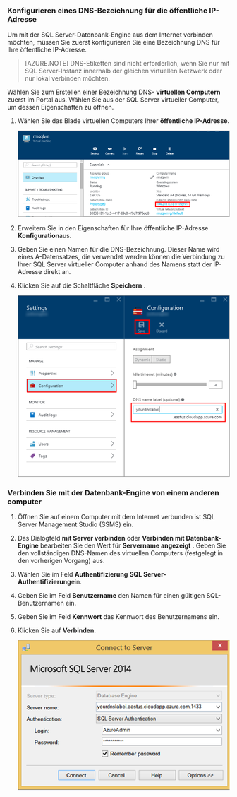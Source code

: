 ### <a name="configure-a-dns-label-for-the-public-ip-address"></a>Konfigurieren eines DNS-Bezeichnung für die öffentliche IP-Adresse

Um mit der SQL Server-Datenbank-Engine aus dem Internet verbinden möchten, müssen Sie zuerst konfigurieren Sie eine Bezeichnung DNS für Ihre öffentliche IP-Adresse.

> [AZURE.NOTE] DNS-Etiketten sind nicht erforderlich, wenn Sie nur mit SQL Server-Instanz innerhalb der gleichen virtuellen Netzwerk oder nur lokal verbinden möchten.

Wählen Sie zum Erstellen einer Bezeichnung DNS- **virtuellen Computern** zuerst im Portal aus. Wählen Sie aus der SQL Server virtueller Computer, um dessen Eigenschaften zu öffnen.

1. Wählen Sie das Blade virtuellen Computers Ihrer **öffentliche IP-Adresse.**

    ![öffentliche IP-Adresse](./media/virtual-machines-sql-server-connection-steps/rm-public-ip-address.png)

2. Erweitern Sie in den Eigenschaften für Ihre öffentliche IP-Adresse **Konfiguration**aus.

3. Geben Sie einen Namen für die DNS-Bezeichnung. Dieser Name wird eines A-Datensatzes, die verwendet werden können die Verbindung zu Ihrer SQL Server virtueller Computer anhand des Namens statt der IP-Adresse direkt an.

4. Klicken Sie auf die Schaltfläche **Speichern** .

    ![DNS-Bezeichnung](./media/virtual-machines-sql-server-connection-steps/rm-dns-label.png)

### <a name="connect-to-the-database-engine-from-another-computer"></a>Verbinden Sie mit der Datenbank-Engine von einem anderen computer

1. Öffnen Sie auf einem Computer mit dem Internet verbunden ist SQL Server Management Studio (SSMS) ein.

2. Das Dialogfeld **mit Server verbinden** oder **Verbinden mit Datenbank-Engine** bearbeiten Sie den Wert für **Servername angezeigt** . Geben Sie den vollständigen DNS-Namen des virtuellen Computers (festgelegt in den vorherigen Vorgang) aus.

3. Wählen Sie im Feld **Authentifizierung** **SQL Server-Authentifizierung**ein.

5. Geben Sie im Feld **Benutzername** den Namen für einen gültigen SQL-Benutzernamen ein.

6. Geben Sie im Feld **Kennwort** das Kennwort des Benutzernamens ein.

7. Klicken Sie auf **Verbinden**.

    ![SSMS verbinden](./media/virtual-machines-sql-server-connection-steps/rm-ssms-connect.png)
